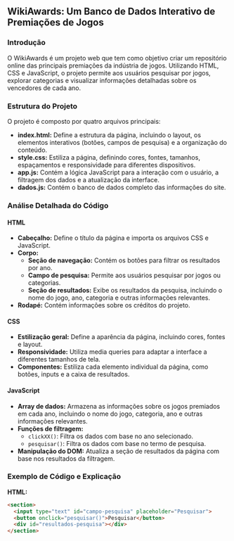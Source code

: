 ## WikiAwards: Um Banco de Dados Interativo de Premiações de Jogos

### Introdução

O WikiAwards é um projeto web que tem como objetivo criar um repositório online das principais premiações da indústria de jogos. 
Utilizando HTML, CSS e JavaScript, o projeto permite aos usuários pesquisar por jogos, explorar categorias e visualizar informações detalhadas sobre os vencedores de cada ano.

### Estrutura do Projeto

O projeto é composto por quatro arquivos principais:

* **index.html:** Define a estrutura da página, incluindo o layout, os elementos interativos (botões, campos de pesquisa) e a organização do conteúdo.
* **style.css:** Estiliza a página, definindo cores, fontes, tamanhos, espaçamentos e responsividade para diferentes dispositivos.
* **app.js:** Contém a lógica JavaScript para a interação com o usuário, a filtragem dos dados e a atualização da interface.
* **dados.js:** Contém o banco de dados completo das informações do site.

### Análise Detalhada do Código

#### HTML

* **Cabeçalho:** Define o título da página e importa os arquivos CSS e JavaScript.
* **Corpo:**
  * **Seção de navegação:** Contém os botões para filtrar os resultados por ano.
  * **Campo de pesquisa:** Permite aos usuários pesquisar por jogos ou categorias.
  * **Seção de resultados:** Exibe os resultados da pesquisa, incluindo o nome do jogo, ano, categoria e outras informações relevantes.
* **Rodapé:** Contém informações sobre os créditos do projeto.

#### CSS

* **Estilização geral:** Define a aparência da página, incluindo cores, fontes e layout.
* **Responsividade:** Utiliza media queries para adaptar a interface a diferentes tamanhos de tela.
* **Componentes:** Estiliza cada elemento individual da página, como botões, inputs e a caixa de resultados.

#### JavaScript
* **Array de dados:** Armazena as informações sobre os jogos premiados em cada ano, incluindo o nome do jogo, categoria, ano e outras informações relevantes.
* **Funções de filtragem:**
  * `clickXX()`: Filtra os dados com base no ano selecionado.
  * `pesquisar()`: Filtra os dados com base no termo de pesquisa.
* **Manipulação do DOM:** Atualiza a seção de resultados da página com base nos resultados da filtragem.

### Exemplo de Código e Explicação

**HTML:**

```html
<section>
  <input type="text" id="campo-pesquisa" placeholder="Pesquisar">
  <button onclick="pesquisar()">Pesquisar</button>
  <div id="resultados-pesquisa"></div>
</section>
